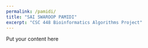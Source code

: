 ```yaml
---
permalink: /pamidi/
title: "SAI SWAROOP PAMIDI"
excerpt: "CSC 448 Bioinformatics Algorithms Project"
---
```


Put your content here
